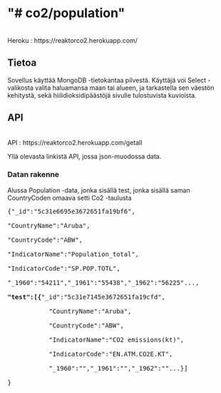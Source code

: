 

<h1>"# co2/population" <br></h1>
<br>Heroku : https://reaktorco2.herokuapp.com/ 
<br>
<h2>Tietoa </h2>
<p>Sovellus käyttää MongoDB -tietokantaa pilvestä. Käyttäjä voi Select -valikosta valita haluamansa maan tai alueen, ja tarkastella sen väestön kehitystä, sekä hiilidioksidipäästöjä sivulle tulostuvista kuvioista.  </p>
<h2>API</h2>
<br>API : https://reaktorco2.herokuapp.com/getall
<p>Yllä olevasta linkistä API, jossa json-muodossa data. </p>
<h3>Datan rakenne</h3>
<p>Alussa Population -data, jonka sisällä test, jonka sisällä saman CountryCoden omaava setti Co2 -taulusta</p>
<pre>{"_id":"5c31e6695e3672651fa19bf6",<br>
"CountryName":"Aruba",<br>
"CountryCode":"ABW",<br>
"IndicatorName":"Population_total",<br>
"IndicatorCode":"SP.POP.TOTL",<br>
"_1960":"54211","_1961":"55438","_1962":"56225"...,<br>
<b>"test":[{</b>"_id":"5c31e7145e3672651fa19cfd",<br>
           "CountryName":"Aruba",<br>
           "CountryCode":"ABW",<br>
           "IndicatorName":"CO2 emissions(kt)",<br>
           "IndicatorCode":"EN.ATM.CO2E.KT",<br>
           "_1960":"","_1961":"","_1962":""...}]
 <br>}</pre>

